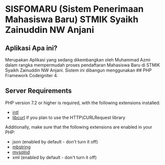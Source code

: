 # SISFOMARU (Sistem Penerimaan Mahasiswa Baru) STMIK Syaikh Zainuddin NW Anjani

## Aplikasi Apa ini?

Merupakan Aplikasi yang sedang dikembangkan oleh Muhammad Azmi dalam rangka mempermudah proses pendaftaran Mahasiswa Baru di STMIK Syaikh Zainuddin NW Anjani.
Sistem ini dibangun menggunakan ## PHP Framework Codeigniter 4.


## Server Requirements

PHP version 7.2 or higher is required, with the following extensions installed: 

- [intl](http://php.net/manual/en/intl.requirements.php)
- [libcurl](http://php.net/manual/en/curl.requirements.php) if you plan to use the HTTP\CURLRequest library

Additionally, make sure that the following extensions are enabled in your PHP:

- json (enabled by default - don't turn it off)
- [mbstring](http://php.net/manual/en/mbstring.installation.php)
- [mysqlnd](http://php.net/manual/en/mysqlnd.install.php)
- xml (enabled by default - don't turn it off)
